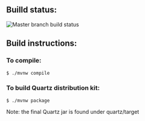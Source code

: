 
## Builld status: 
![Master branch build status](https://travis-ci.org/quartz-scheduler/quartz.svg?branch=master "Master build status")


## Build instructions:

### To compile:
```
$ ./mvnw compile
```

### To build Quartz distribution kit:

```
$ ./mvnw package
```

Note:  the final Quartz jar is found under quartz/target 
